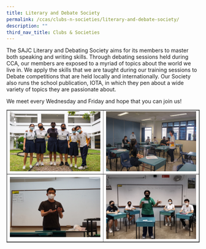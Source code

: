 ```yaml
---
title: Literary and Debate Society
permalink: /ccas/clubs-n-societies/literary-and-debate-society/
description: ""
third_nav_title: Clubs & Societies
---
```

<p>The SAJC Literary and Debating Society aims for its members to master both speaking and writing skills. Through debating sessions held during CCA, our members are exposed to a myriad of topics about the world we live in. We apply the skills that we are taught during our training sessions to Debate competitions that are held locally and internationally. Our Society also runs the school publication, IOTA, in which they pen about a wide variety of topics they are passionate about.</p>
<p>We meet every Wednesday and Friday and hope that you can join us!&nbsp;</p>
<table style="border-collapse: collapse; width: 100%;" border="1">
<tbody>
<tr>
<td style="width: 50%;"><img src="/images/lds1.jpg"></td>
<td style="width: 50%;"><img src="/images/lds2.jpg"></td>
</tr>
<tr>
<td style="width: 50%;"><img src="/images/lds3.jpg"></td>
<td style="width: 50%;"><img src="/images/lds4.jpg"></td>
</tr>
</tbody>
</table>